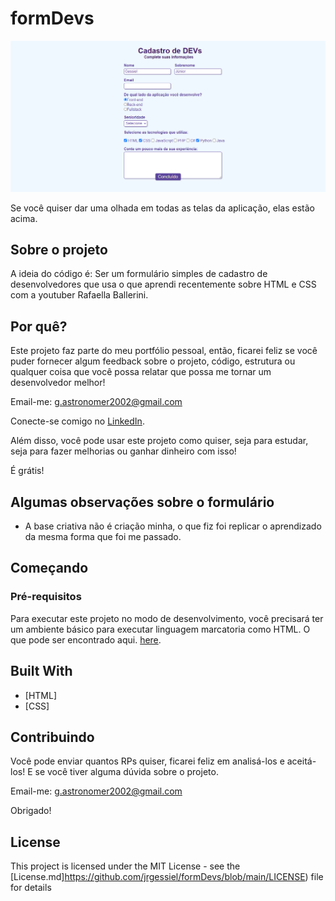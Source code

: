 # formDevs
![Preview-Screens](https://github.com/jrgessiel/formDevs/blob/main/demo/Formulario.png)

Se você quiser dar uma olhada em todas as telas da aplicação, elas estão acima.

## Sobre o projeto

A ideia do código é:
Ser um formulário simples de cadastro de desenvolvedores que usa o que aprendi recentemente sobre HTML e CSS com a youtuber Rafaella Ballerini.


## Por quê?

Este projeto faz parte do meu portfólio pessoal, então, ficarei feliz se você puder fornecer algum feedback sobre o projeto, código, estrutura ou qualquer coisa que você possa relatar que possa me tornar um desenvolvedor melhor!

Email-me: g.astronomer2002@gmail.com

Conecte-se comigo no [LinkedIn](https://www.linkedin.com/in/jrgessiel).

Além disso, você pode usar este projeto como quiser, seja para estudar, seja para fazer melhorias ou ganhar dinheiro com isso!

É grátis!

## Algumas observações sobre o formulário

- A base criativa não é criação minha, o que fiz foi replicar o aprendizado da mesma forma que foi me passado.

## Começando

### Pré-requisitos

Para executar este projeto no modo de desenvolvimento, você precisará ter um ambiente básico para executar linguagem marcatoria como HTML. O que pode ser encontrado aqui. [here](https://www.google.com/intl/pt-BR/chrome/).

## Built With

- [HTML]
- [CSS]

## Contribuindo

Você pode enviar quantos RPs quiser, ficarei feliz em analisá-los e aceitá-los! E se você tiver alguma dúvida sobre o projeto.

Email-me: g.astronomer2002@gmail.com

Obrigado!

## License

This project is licensed under the MIT License - see the [License.md]https://github.com/jrgessiel/formDevs/blob/main/LICENSE) file for details
